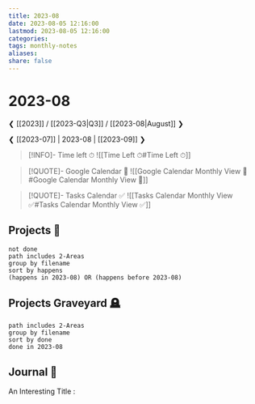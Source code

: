 ```yaml
---
title: 2023-08
date: 2023-08-05 12:16:00
lastmod: 2023-08-05 12:16:00
categories: 
tags: monthly-notes
aliases: 
share: false 
---
```


# 2023-08

❮ [[2023]] / [[2023-Q3|Q3]] / [[2023-08|August]] ❯

❮ [[2023-07]] | 2023-08 | [[2023-09]] ❯

> [!INFO]- Time left ⏱
> ![[Time Left ⏱#Time Left ⏱]]

> [!QUOTE]- Google Calendar 📅
> ![[Google Calendar Monthly View 📅#Google Calendar Monthly View 📅]]

> [!QUOTE]- Tasks Calendar ✅
> ![[Tasks Calendar Monthly View ✅#Tasks Calendar Monthly View ✅]]


## Projects 🎯

```tasks
not done
path includes 2-Areas
group by filename
sort by happens
(happens in 2023-08) OR (happens before 2023-08)
```

## Projects Graveyard 🪦

```tasks
path includes 2-Areas
group by filename
sort by done
done in 2023-08
```

## Journal 📔

An Interesting Title : 

